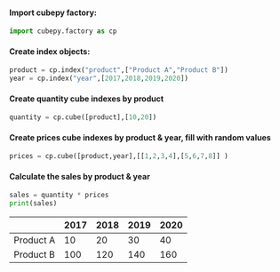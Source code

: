 #### Import cubepy factory:
```python
import cubepy.factory as cp
```
 
#### Create index objects:
```python
product = cp.index("product",["Product A","Product B"])
year = cp.index("year",[2017,2018,2019,2020])
```

#### Create quantity cube indexes by product
```python
quantity = cp.cube([product],[10,20])
```

#### Create prices cube indexes by product & year, fill with random values
```python
prices = cp.cube([product,year],[[1,2,3,4],[5,6,7,8]] )
```

#### Calculate the sales by product & year
```python
sales = quantity * prices
print(sales)
```

|  |2017|2018|2019|2020|
|--|--|--|--|--|
|Product A|  10|  20|  30|  40|
|Product B|  100|  120|  140| 160|


<!--stackedit_data:
eyJoaXN0b3J5IjpbMTM5MDg4NjEzMl19
-->